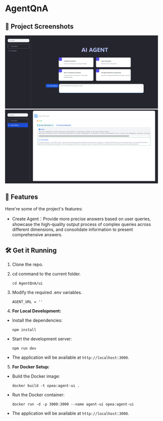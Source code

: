# AgentQnA

## 📸 Project Screenshots

![project-screenshot](../../assets/img/agent_ui.png)
![project-screenshot](../../assets/img/agent_ui_result.png)

## 🧐 Features

Here're some of the project's features:

- Create Agent：Provide more precise answers based on user queries, showcase the high-quality output process of complex queries across different dimensions, and consolidate information to present comprehensive answers.

## 🛠️ Get it Running

1. Clone the repo.

2. cd command to the current folder.

   ```
   cd AgentQnA/ui
   ```

3. Modify the required .env variables.

   ```
   AGENT_URL = ''
   ```

4. **For Local Development:**

- Install the dependencies:

  ```
  npm install
  ```

- Start the development server:

  ```
  npm run dev
  ```

- The application will be available at `http://localhost:3000`.

5. **For Docker Setup:**

- Build the Docker image:

  ```
  docker build -t opea:agent-ui .
  ```

- Run the Docker container:

  ```
  docker run -d -p 3000:3000 --name agent-ui opea:agent-ui
  ```

- The application will be available at `http://localhost:3000`.
